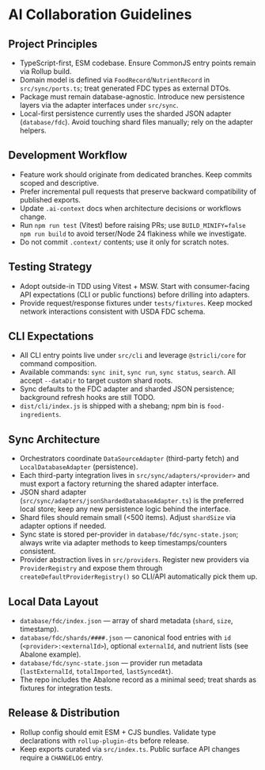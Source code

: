 # AI Collaboration Guidelines

## Project Principles
- TypeScript-first, ESM codebase. Ensure CommonJS entry points remain via Rollup build.
- Domain model is defined via `FoodRecord`/`NutrientRecord` in `src/sync/ports.ts`; treat generated FDC types as external DTOs.
- Package must remain database-agnostic. Introduce new persistence layers via the adapter interfaces under `src/sync`.
- Local-first persistence currently uses the sharded JSON adapter (`database/fdc`). Avoid touching shard files manually; rely on the adapter helpers.

## Development Workflow
- Feature work should originate from dedicated branches. Keep commits scoped and descriptive.
- Prefer incremental pull requests that preserve backward compatibility of published exports.
- Update `.ai-context` docs when architecture decisions or workflows change.
- Run `npm run test` (Vitest) before raising PRs; use `BUILD_MINIFY=false npm run build` to avoid terser/Node 24 flakiness while we investigate.
- Do not commit `.context/` contents; use it only for scratch notes.

## Testing Strategy
- Adopt outside-in TDD using Vitest + MSW. Start with consumer-facing API expectations (CLI or public functions) before drilling into adapters.
- Provide request/response fixtures under `tests/fixtures`. Keep mocked network interactions consistent with USDA FDC schema.

## CLI Expectations
- All CLI entry points live under `src/cli` and leverage `@stricli/core` for command composition.
- Available commands: `sync init`, `sync run`, `sync status`, `search`. All accept `--dataDir` to target custom shard roots.
- Sync defaults to the FDC adapter and sharded JSON persistence; background refresh hooks are still TODO.
- `dist/cli/index.js` is shipped with a shebang; npm bin is `food-ingredients`.

## Sync Architecture
- Orchestrators coordinate `DataSourceAdapter` (third-party fetch) and `LocalDatabaseAdapter` (persistence).
- Each third-party integration lives in `src/sync/adapters/<provider>` and must export a factory returning the shared adapter interface.
- JSON shard adapter (`src/sync/adapters/jsonShardedDatabaseAdapter.ts`) is the preferred local store; keep any new persistence logic behind the interface.
- Shard files should remain small (<500 items). Adjust `shardSize` via adapter options if needed.
- Sync state is stored per-provider in `database/fdc/sync-state.json`; always write via adapter methods to keep timestamps/counters consistent.
- Provider abstraction lives in `src/providers`. Register new providers via `ProviderRegistry` and expose them through `createDefaultProviderRegistry()` so CLI/API automatically pick them up.

## Local Data Layout
- `database/fdc/index.json` — array of shard metadata (`shard`, `size`, timestamp).
- `database/fdc/shards/####.json` — canonical food entries with `id` (`<provider>:<externalId>`), optional `externalId`, and nutrient lists (see Abalone example).
- `database/fdc/sync-state.json` — provider run metadata (`lastExternalId`, `totalImported`, `lastSyncedAt`).
- The repo includes the Abalone record as a minimal seed; treat shards as fixtures for integration tests.

## Release & Distribution
- Rollup config should emit ESM + CJS bundles. Validate type declarations with `rollup-plugin-dts` before release.
- Keep exports curated via `src/index.ts`. Public surface API changes require a `CHANGELOG` entry.
